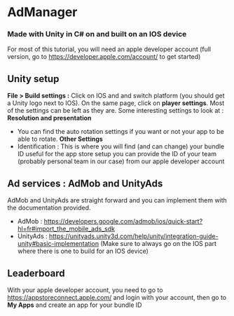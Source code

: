 # AdManager
### Made with Unity in C# on and built on an IOS device

For most of this tutorial, you will need an apple developer account (full version, go to https://developer.apple.com/account/ to get started)

## Unity setup
**File > Build settings :** Click on IOS and and switch platform (you should get a Unity logo next to IOS).
On the same page, click on **player settings**. Most of the settings can be left as they are.
Some interesting settings to look at :
**Resolution and presentation**
- You can find the auto rotation settings if you want or not your app to be able to rotate.
**Other Settings**
- Identification : This is where you will find (and can change) your bundle ID useful for the app store setup you can provide the ID of your team
(probably personal team in our case) from our apple developer account

## Ad services : AdMob and UnityAds
AdMob and UnityAds are straight forward and you can implement them with the documentation provided.
- AdMob : https://developers.google.com/admob/ios/quick-start?hl=fr#import_the_mobile_ads_sdk
- UnityAds : https://unityads.unity3d.com/help/unity/integration-guide-unity#basic-implementation
(Make sure to always go on the IOS part where there is one to build for an IOS device)

## Leaderboard
With your apple developer account, you need to go to https://appstoreconnect.apple.com/ and login with your account,
 then go to **My Apps** and create an app for your bundle ID

